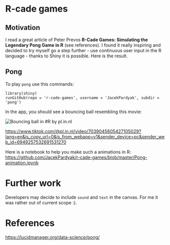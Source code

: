 # R-cade games

## Motivation

I read a great article of Peter Prevos **R-Cade Games: Simulating the Legendary Pong Game in R** (see references). I found it really inspiring and decided to try myself go a step further - use continuous user input in the R language - thanks to Shiny it is possible. Here is the result. 

## Pong

To play `pong` use this commands:

```
library(shiny)
runGitHub(repo = 'r-cade-games', username = 'JacekPardyak', subdir = 'pong')
```

In the app, you should see a bouncing ball resembling this movie:

![[Bouncing ball in #R](https://www.tiktok.com/@pl.in.nl/video/7039045605427105029) by [pl.in.nl](https://www.tiktok.com/@pl.in.nl)](https://p16-sign-va.tiktokcdn.com/obj/tos-maliva-p-0068/0c6207fa0c9a4387984ce7444744cc91?x-expires=1638925200&x-signature=wM5mxotWUMzY6FBnH9pR5aruQTo%3D)

https://www.tiktok.com/@pl.in.nl/video/7039045605427105029?lang=en&is_copy_url=0&is_from_webapp=v1&sender_device=pc&sender_web_id=6949257532691531270

Here is a notebook to help you make such a animations in R: https://github.com/JacekPardyak/r-cade-games/blob/master/Pong-animation.ipynb

# Further work

Developers may decide to include `sound` and `text` in the canvas. For me it was rather out of current scope :).

# References

https://lucidmanager.org/data-science/pong/ 